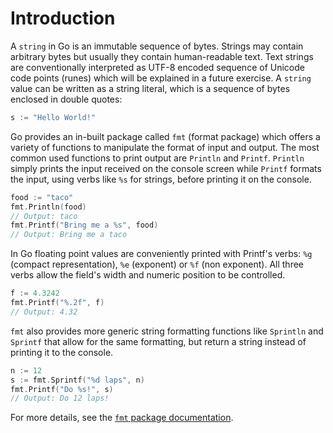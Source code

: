 # Introduction

A `string` in Go is an immutable sequence of bytes. Strings may contain arbitrary bytes but usually they contain human-readable text.
Text strings are conventionally interpreted as UTF-8 encoded sequence of Unicode code points (runes) which will be explained in a future exercise.
A `string` value can be written as a string literal, which is a sequence of bytes enclosed in double quotes:

```go
s := "Hello World!"
```

Go provides an in-built package called `fmt` (format package) which offers a variety of functions to manipulate the format of input and output. The most common used functions to print output are `Println` and `Printf`.
`Println` simply prints the input received on the console screen while `Printf` formats the input, using verbs like `%s` for strings, before printing it on the console.

```go
food := "taco"
fmt.Println(food)
// Output: taco
fmt.Printf("Bring me a %s", food)
// Output: Bring me a taco
```

In Go floating point values are conveniently printed with Printf's verbs: `%g` (compact representation), `%e` (exponent) or `%f` (non exponent). All three verbs allow the field's width and numeric position to be controlled.

```go
f := 4.3242
fmt.Printf("%.2f", f)
// Output: 4.32
```

`fmt` also provides more generic string formatting functions like `Sprintln` and `Sprintf` that allow for the same formatting, but return a string instead of printing it to the console.

```go
n := 12
s := fmt.Sprintf("%d laps", n)
fmt.Printf("Do %s!", s)
// Output: Do 12 laps!
```

For more details, see the [`fmt` package documentation](https://pkg.go.dev/fmt).
